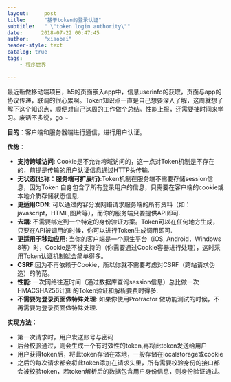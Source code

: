 ```yaml
---
layout:     post
title:      "基于token的登录认证"
subtitle:   " \"token login authority\""
date:      2018-07-22 00:47:45
author:     "xiaobai"
header-style: text
catalog: true
tags:
    - 程序世界
     
---
```



最近新做移动端项目，h5的页面嵌入app中，信息userinfo的获取，页面与app的协议传递，联调的很心累啊。Token知识点一直是自己想要深入了解，这周就想了解下这个知识点，顺便对自己这周的工作做个总结。性能上报，还需要抽时间来学习。废话不多说，go ~

**目的**：客户端和服务器端进行通信，进行用户认证。

  

**优势**：

-   **支持跨域访问**: Cookie是不允许垮域访问的，这一点对Token机制是不存在的，前提是传输的用户认证信息通过HTTP头传输.
-   **无状态(也称：服务端可扩展行)**:Token机制在服务端不需要存储session信息，因为Token 自身包含了所有登录用户的信息，只需要在客户端的cookie或本地介质存储状态信息.
-   **更适用CDN**: 可以通过内容分发网络请求服务端的所有资料（如：javascript，HTML,图片等），而你的服务端只要提供API即可.
-   **去耦**: 不需要绑定到一个特定的身份验证方案。Token可以在任何地方生成，只要在API被调用的时候，你可以进行Token生成调用即可.
-   **更适用于移动应用**: 当你的客户端是一个原生平台（iOS, Android，Windows 8等）时，Cookie是不被支持的（你需要通过Cookie容器进行处理），这时采用Token认证机制就会简单得多。
-   **CSRF**:因为不再依赖于Cookie，所以你就不需要考虑对CSRF（跨站请求伪造）的防范。
-   **性能**: 一次网络往返时间（通过数据库查询session信息）总比做一次HMACSHA256计算 的Token验证和解析要费时得多.
-   **不需要为登录页面做特殊处理**: 如果你使用Protractor 做功能测试的时候，不再需要为登录页面做特殊处理.

**实现方法：**

- 第一次请求时，用户发送账号与密码  
- 后台校验通过，则会生成一个有时效性的token,再将此token发送给用户  
- 用户获得token后，将此token存储在本地，一般存储在localstorage或cookie  
- 之后的每次请求都会将此token添加在请求头里，所有需要校验身份的接口都会被校验token，若token解析后的数据包含用户身份信息，则身份验证通过。


